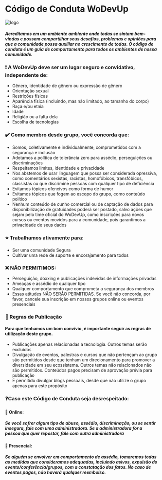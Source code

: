 # Código de Conduta WoDevUp

![logo](https://i.ibb.co/Sr9tChP/48dfc4f1-b62d-4d3b-9f05-f0aa05022591.png)

##### Acreditamos em um ambiente ambiente onde todas se sintam bem-vindas e possam compartilhar seus desafios, problemas e opiniões para que a comunidade possa auxiliar no crescimento de todas. O código de conduta é um guia de comportamento para todos os ambientes de nossa comunidade.

### :exclamation: A  WoDevUp deve ser um lugar seguro e convidativo, independente de:
* Gênero, identidade de gênero ou expressão de gênero
* Orientação sexual
* Restrições físicas
* Aparência física (incluindo, mas não limitado, ao tamanho do corpo)
* Raça e/ou etnia
* Idade
* Religião ou a falta dela
* Escolha de tecnologias

### :heavy_check_mark: Como membro desde grupo, você concorda que:
* Somos, coletivamente e individualmente, comprometidos com a segurança e inclusão
* Adotamos a política de tolerância zero para assédio, perseguições ou discriminações
* Respeitamos limites, identidade e privacidade
* Nos abstemos de usar linguagem que possa ser considerada opressiva, como comentários sexistas, racistas, homofóbicos, transfóbicos, classistas ou que discrimine pessoas com qualquer tipo de deficiência
* Evitamos tópicos ofencivos como forma de humor
* Evitamos tópicos que fogem ao escopo do grupo, como conteúdo político
* Nenhum conteúdo de cunho comercial ou de captação de dados para disponibilização de gratuidades poderá ser postado, salvo ações que sejam pelo time oficial do WoDevUp, como inscrições para novos cursos ou eventos movidos para a comunidade, pois garantimos a privacidade de seus dados

### :star: Trabalhamos ativamente para:
* Ser uma comunidade Segura
* Cultivar uma rede de suporte e encorajamento para todos

### :x: NÃO PERMITIMOS:
* Perseguição, doxxing e publicações indevidas de informações privadas
* Ameaças e assédio de qualquer tipo
* Qualquer comportamento que comprometa a segurança dos membros
* Essas atitudes NÃO SERÃO PERMITIDAS. Se você não concorda, por favor, cancele sua inscrição em nossos grupos online ou eventos presenciais

### :memo: Regras de Publicação
#### Para que tenhamos um bom convívio, é importante seguir as regras de utilização deste grupo.
* Publicações apenas relacionadas a tecnologia. Outros temas serão excluídos
* Divulgação de eventos, palestras e cursos que não pertençam ao grupo são permitidos desde que tenham um direcionamento para promover a diversidade em seu ecossistema. Outros temas não relacionados não são permitidos. Conteúdos pagos precisam de aprovação prévia para publicação
* É permitido divulgar blogs pessoais, desde que não utilize o grupo apenas para este propósito

### :question:Caso este Código de Conduta seja desrespeitado:
#### :small_orange_diamond: Online:
##### Se você sofrer algum tipo de abuso, assédio, discriminação, ou se sentir insegura, fale com uma administradora. Se a administradora for a pessoa que quer repostar, fale com outra administradora

#### :small_blue_diamond: Presencial:
##### Se alguém se envolver em comportamento de assédio, tomaremos todas as medidas que consideramos adequadas, incluindo asivos, expulsão do evento/conferência/grupos, com a constatação dos fatos. No caso de eventos pagos, não haverá qualquer reembolso.

